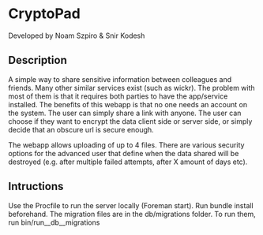 CryptoPad
============================
Developed by Noam Szpiro & Snir Kodesh

Description
-----------
A simple way to share sensitive information between colleagues and friends.
Many other similar services exist (such as wickr). The problem with most of them is that it requires both parties to have the app/service installed. The benefits of this webapp is that no one needs an account on the system. The user can simply share a link with anyone. The user can choose if they want to encrypt the data client side or server side, or simply decide that an obscure url is secure enough.

The webapp allows uploading of up to 4 files. There are various security options for the advanced user that define when the data shared will be destroyed (e.g. after multiple failed attempts, after X amount of days etc).

Intructions
-----------
Use the Procfile to run the server locally (Foreman start). Run bundle install beforehand. The migration files are in the db/migrations folder. To run them, run bin/run__db__migrations
